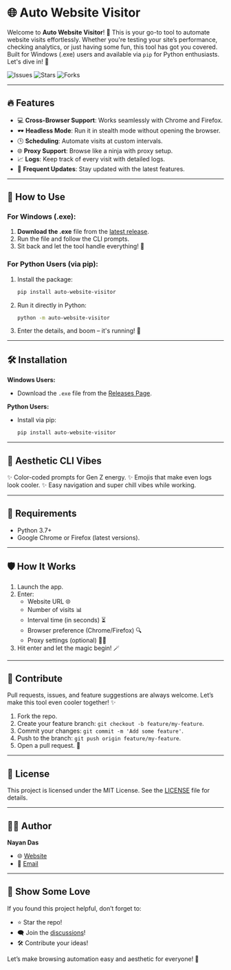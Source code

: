 # 🌐 Auto Website Visitor

Welcome to **Auto Website Visitor**! 🚀 This is your go-to tool to automate website visits effortlessly. Whether you're testing your site’s performance, checking analytics, or just having some fun, this tool has got you covered. Built for Windows (.exe) users and available via `pip` for Python enthusiasts. Let's dive in! 🌟

![Issues](https://img.shields.io/github/issues/nayandas69/auto-website-visitor?style=flat-square&color=red&logo=github&logoColor=white)
![Stars](https://img.shields.io/github/stars/nayandas69/auto-website-visitor?style=flat-square&color=yellow&logo=github&logoColor=white)
![Forks](https://img.shields.io/github/forks/nayandas69/auto-website-visitor?style=flat-square&color=brightgreen&logo=github&logoColor=white)

---

## 🔥 Features

- 💻 **Cross-Browser Support**: Works seamlessly with Chrome and Firefox.
- 🕶️ **Headless Mode**: Run it in stealth mode without opening the browser.
- 🕒 **Scheduling**: Automate visits at custom intervals.
- 🌐 **Proxy Support**: Browse like a ninja with proxy setup.
- 📈 **Logs**: Keep track of every visit with detailed logs.
- 🚀 **Frequent Updates**: Stay updated with the latest features.

---

## 🎯 How to Use

### For Windows (.exe):
1. **Download the .exe** file from the [latest release](https://github.com/nayandas69/auto-website-visitor/releases/latest).
2. Run the file and follow the CLI prompts.
3. Sit back and let the tool handle everything! 💼

### For Python Users (via pip):
1. Install the package:
   ```bash
   pip install auto-website-visitor
   ```
2. Run it directly in Python:
   ```bash
   python -m auto-website-visitor
   ```
3. Enter the details, and boom – it's running! 🚀

---

## 🛠️ Installation

**Windows Users:**
- Download the `.exe` file from the [Releases Page](https://github.com/nayandas69/auto-website-visitor/releases).

**Python Users:**
- Install via pip:
  ```bash
  pip install auto-website-visitor
  ```

---

## 🎨 Aesthetic CLI Vibes
✨ Color-coded prompts for Gen Z energy.
✨ Emojis that make even logs look cooler.
✨ Easy navigation and super chill vibes while working. 

---

## 🔧 Requirements

- Python 3.7+
- Google Chrome or Firefox (latest versions).

---

## 🛡️ How It Works

1. Launch the app.
2. Enter:
   - Website URL 🌐
   - Number of visits 📊
   - Interval time (in seconds) ⏳
   - Browser preference (Chrome/Firefox) 🔍
   - Proxy settings (optional) 🕵️‍♂️
3. Hit enter and let the magic begin! 🪄

---

## 🤝 Contribute
Pull requests, issues, and feature suggestions are always welcome. Let’s make this tool even cooler together! ✨

1. Fork the repo.
2. Create your feature branch: `git checkout -b feature/my-feature`.
3. Commit your changes: `git commit -m 'Add some feature'`.
4. Push to the branch: `git push origin feature/my-feature`.
5. Open a pull request. 💌

---

## 📜 License

This project is licensed under the MIT License. See the [LICENSE](LICENSE) file for details.

---

## 🧑‍💻 Author
**Nayan Das**
- 🌐 [Website](https://socialportal.nayanchandradas.com)
- 📧 [Email](mailto:nayanchandradas@hotmail.com)

---

## 🤩 Show Some Love
If you found this project helpful, don’t forget to:

- ⭐ Star the repo!
- 🗨️ Join the [discussions](https://github.com/nayandas69/auto-website-visitor/discussions)!
- 🛠️ Contribute your ideas!

Let’s make browsing automation easy and aesthetic for everyone! 💖
